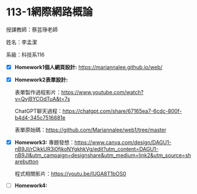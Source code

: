 # 113-1**網際網路概論**

授課教師：蔡芸琤老師

姓名：李孟潔

系級：科技系116

- [x] **Homework1個人網頁設計:** https://mariannalee.github.io/web/

- [x] **Homework2表單設計:** 
      


    表單製作過程影片：https://www.youtube.com/watch?v=QvjBYCOdTuA&t=7s

    ChatGPT聊天過程：https://chatgpt.com/share/67165ea7-6cdc-800f-b4d4-345c7516681e

    表單原始碼：https://github.com/Mariannalee/web1/tree/master

- [x] **Homework3:**
    專題發想：https://www.canva.com/design/DAGU1-nB9JI/rCjkkUR3i0fjkoNYgkhkVg/edit?utm_content=DAGU1-nB9JI&utm_campaign=designshare&utm_medium=link2&utm_source=sharebutton

    程式相關影片：https://youtu.be/lUGA8T1bOS0

- [ ] **Homework4:**

